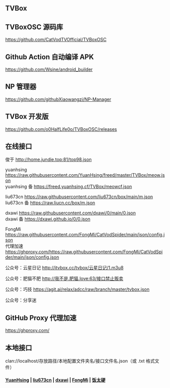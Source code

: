 ## TVBox

## TVBoxOSC 源码库

https://github.com/CatVodTVOfficial/TVBoxOSC

## Github Action 自动编译 APK

https://github.com/Wsine/android_builder

## NP 管理器

https://github.com/githubXiaowangzi/NP-Manager

## TVBox 开发版

https://github.com/o0HalfLife0o/TVBoxOSC/releases

## 在线接口

俊于 http://home.jundie.top:81/top98.json

yuanhsing https://raw.githubusercontent.com/YuanHsing/freed/master/TVBox/meow.json  
yuanhsing 备 https://freed.yuanhsing.cf/TVBox/meowcf.json

liu673cn https://raw.githubusercontent.com/liu673cn/box/main/m.json  
liu673cn 备 https://raw.liucn.cc/box/m.json

dxawi https://raw.githubusercontent.com/dxawi/0/main/0.json  
dxawi 备 https://dxawi.github.io/0/0.json

FongMi https://raw.githubusercontent.com/FongMi/CatVodSpider/main/json/config.json  
代理加速 https://ghproxy.com/https://raw.githubusercontent.com/FongMi/CatVodSpider/main/json/config.json

公众号：云星日记 http://itvbox.cc/tvbox/云星日记/1.m3u8

公众号：肥猫不肥 http://我不是.肥猫.love:63/接口禁止贩卖

公众号：巧技 https://agit.ai/relax/adcc/raw/branch/master/tvbox.json

公众号：分享迷 

## GitHub Proxy 代理加速

https://ghproxy.com/

## 本地接口

clan://localhost/存放路径/本地配置文件夹名/接口文件名.json（或 .txt 格式文件）

#### [YuanHsing](https://github.com/YuanHsing/freed) | [liu673cn](https://github.com/liu673cn/box) | [dxawi](https://github.com/dxawi/0) | [FongMi](https://github.com/FongMi/CatVodSpider) | [饭太硬](http://饭太硬.top/tv)
